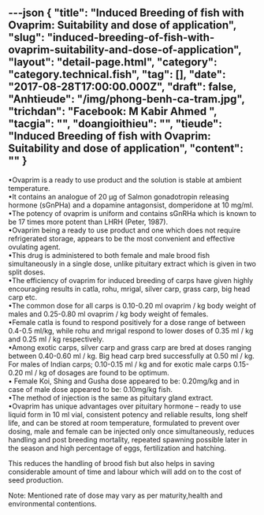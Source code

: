 ---json
{
    "title": "Induced Breeding of fish with Ovaprim: Suitability and dose of application",
    "slug": "induced-breeding-of-fish-with-ovaprim-suitability-and-dose-of-application",
    "layout": "detail-page.html",
    "category": "category.technical.fish",
    "tag": [],
    "date": "2017-08-28T17:00:00.000Z",
    "draft": false,
    "Anhtieude": "/img/phong-benh-ca-tram.jpg",
    "trichdan": "Facebook: M Kabir Ahmed ",
    "tacgia": "",
    "doangioithieu": "",
    "tieude": "Induced Breeding of fish with Ovaprim: Suitability and dose of application",
    "__content__": ""
}
---
<p><span style="font-size:14px">&bull;Ovaprim is a ready to use product and the solution is stable at ambient temperature.<br />
&bull;It contains an analogue of 20 &mu;g of Salmon gonadotropin releasing hormone (sGnPHa) and a dopamine antagonsist, domperidone at 10 mg/ml.<br />
&bull;The potency of ovaprim is uniform and contains sGnRHa which is known to be 17 times more potent than LHRH (Peter, 1987).<br />
&bull;Ovaprim being a ready to use product and one which does not require refrigerated storage, appears to be the most convenient and effective ovulating agent.<br />
&bull;This drug is administered to both female and male brood fish simultaneously in a single dose, unlike pituitary extract which is given in two split doses.<br />
&bull;The efficiency of ovaprim for induced breeding of carps have given highly encouraging results in catla, rohu, mrigal, silver carp, grass carp, big head carp etc.<br />
&bull;The common dose for all carps is 0.10-0.20 ml ovaprim / kg body weight of males and 0.25-0.80 ml ovaprim / kg body weight of females.<br />
&bull;Female catla is found to respond positively for a dose range of between 0.4-0.5 ml/kg, while rohu and mrigal respond to lower doses of 0.35 ml / kg and 0.25 ml / kg respectively.<br />
&bull;Among exotic carps, silver carp and grass carp are bred at doses ranging between 0.40-0.60 ml / kg. Big head carp bred successfully at 0.50 ml / kg. For males of Indian carps; 0.10-0.15 ml / kg and for exotic male carps 0.15-0.20 ml / kg of dosages are found to be optimum.<br />
&bull; Female Koi, Shing and Gusha dose appeared to be: 0.20mg/kg and in case of male dose appeared to be: 0.10mg/kg fish.<br />
&bull;The method of injection is the same as pituitary gland extract.<br />
&bull;Ovaprim has unique advantages over pituitary hormone &ndash; ready to use liquid form in 10 ml vial, consistent potency and reliable results, long shelf life, and can be stored at room temperature, formulated to prevent over dosing, male and female can be injected only once simultaneously, reduces handling and post breeding mortality, repeated spawning possible later in the season and high percentage of eggs, fertilization and hatching.</span></p>

<p><span style="font-size:14px">This reduces the handling of brood fish but also helps in saving considerable amount of time and labour which will add on to the cost of seed production.</span></p>

<p><span style="font-size:14px">Note: Mentioned rate of dose may vary as per maturity,health and environmental contentions.</span></p>

